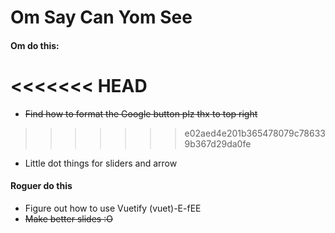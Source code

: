 # Om Say Can Yom See

#### Om do this:
<<<<<<< HEAD
=======
* ~~Find how to format the Google button plz thx to top right~~
>>>>>>> e02aed4e201b365478079c786339b367d29da0fe
* Little dot things for sliders and arrow

#### Roguer do this
* Figure out how to use Vuetify (vuet)-E-fEE
* ~~Make better slides :O~~
